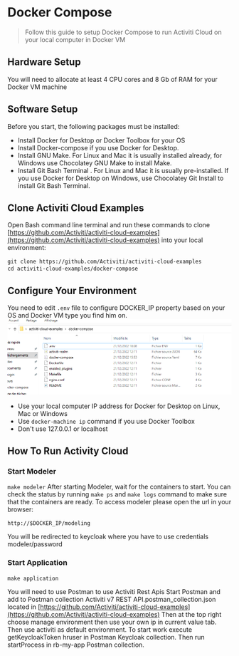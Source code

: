 # Docker Compose

>Follow this guide to setup Docker Compose to run Activiti Cloud on your local computer in Docker VM








## Hardware Setup
You will need to allocate at least 4 CPU cores and 8 Gb of RAM for your Docker VM machine

## Software Setup
Before you start, the following packages must be installed:
- Install Docker for Desktop or Docker Toolbox for your OS
- Install Docker-compose if you use Docker for Desktop.
- Install GNU Make. For Linux and Mac it is usually installed already, for Windows use Chocolatey GNU Make to install Make.
- Install Git Bash Terminal . For Linux and Maс it is usually pre-installed. If you use Docker for Desktop on Windows, use Chocolatey Git Install to install Git Bash Terminal.


## Clone Activiti Cloud Examples
Open Bash command line terminal and run these commands to clone [https://github.com/Activiti/activiti-cloud-examples](https://github.com/Activiti/activiti-cloud-examples) into your local environment:

```
git clone https://github.com/Activiti/activiti-cloud-examples
cd activiti-cloud-examples/docker-compose
```

## Configure Your Environment
You need to edit ```.env``` file to configure DOCKER_IP property based on your OS and Docker VM type you find him on.
![Feedback and reviews website](/Capture.PNG 'Feedback')
- Use your local computer IP address for Docker for Desktop on Linux, Mac or Windows
- Use ```docker-machine ip``` command if you use Docker Toolbox
- Don't use 127.0.0.1 or localhost


## How To Run Activity Cloud
### Start Modeler
```make modeler```
After starting Modeler, wait for the containers to start. You can check the status by running ```make ps``` and ```make logs``` command to make sure that the containers are ready.
To access modeler please open the url in your browser:

```
http://$DOCKER_IP/modeling
```
You will be redirected to keycloak where you have to use credentials modeler/password

### Start Application
```
make application
```
You will need to use Postman to use Activiti Rest Apis
Start Postman and add to Postman collection Activiti v7 REST API.postman_collection.json located in [https://github.com/Activiti/activiti-cloud-examples](https://github.com/Activiti/activiti-cloud-examples)
Then at the top right choose manage environment then use your own ip in current value tab.
Then use activiti as default environment. 
To start work execute getKeycloakToken hruser in Postman Keycloak collection. Then run startProcess in rb-my-app Postman collection. 



